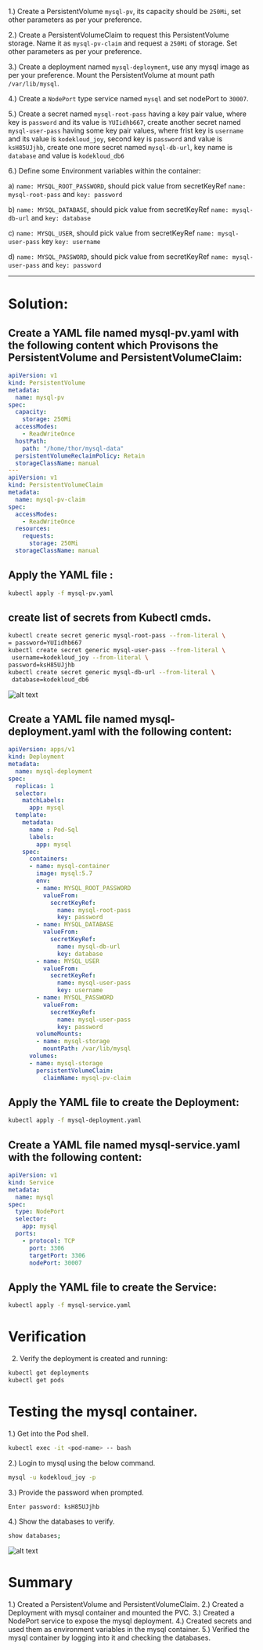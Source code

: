 1.) Create a PersistentVolume `mysql-pv`, its capacity should be `250Mi`, set other parameters as per your preference.

2.) Create a PersistentVolumeClaim to request this PersistentVolume storage. Name it as `mysql-pv-claim` and request a `250Mi` of storage. Set other parameters as per your preference.

3.) Create a deployment named `mysql-deployment`, use any mysql image as per your preference. Mount the PersistentVolume at mount path `/var/lib/mysql`.

4.) Create a `NodePort` type service named `mysql` and set nodePort to `30007`.

5.) Create a secret named `mysql-root-pass` having a key pair value, where key is `password` and its value is `YUIidhb667`, create another secret named `mysql-user-pass` having some key pair values, where frist key is `username` and its value is `kodekloud_joy`, second key is `password` and value is `ksH85UJjhb`, create one more secret named `mysql-db-url`, key name is `database` and value is `kodekloud_db6`

6.) Define some Environment variables within the container:

a) `name: MYSQL_ROOT_PASSWORD`, should pick value from secretKeyRef `name: mysql-root-pass` and `key: password`

b) `name: MYSQL_DATABASE`, should pick value from secretKeyRef `name: mysql-db-url` and `key: database`

c) `name: MYSQL_USER`, should pick value from secretKeyRef `name: mysql-user-pass` key `key: username`

d) `name: MYSQL_PASSWORD`, should pick value from secretKeyRef `name: mysql-user-pass` and `key: password`

---

# Solution:
## Create a YAML file named mysql-pv.yaml with the following content which Provisons  the PersistentVolume and PersistentVolumeClaim:

```yaml
apiVersion: v1
kind: PersistentVolume
metadata:
  name: mysql-pv
spec:
  capacity:
    storage: 250Mi
  accessModes:
    - ReadWriteOnce
  hostPath:
    path: "/home/thor/mysql-data"
  persistentVolumeReclaimPolicy: Retain
  storageClassName: manual
---
apiVersion: v1
kind: PersistentVolumeClaim
metadata:
  name: mysql-pv-claim
spec:
  accessModes:
    - ReadWriteOnce
  resources:
    requests:
      storage: 250Mi
  storageClassName: manual
```
## Apply the YAML file :
```bash
kubectl apply -f mysql-pv.yaml
```




## create list of secrets from Kubectl cmds.
```bash
kubectl create secret generic mysql-root-pass --from-literal \
= password=YUIidhb667
kubectl create secret generic mysql-user-pass --from-literal \
 username=kodekloud_joy --from-literal \
password=ksH85UJjhb
kubectl create secret generic mysql-db-url --from-literal \
 database=kodekloud_db6
```

![alt text](image.png)

## Create a YAML file named mysql-deployment.yaml with the following content:

```yaml
apiVersion: apps/v1
kind: Deployment
metadata:
  name: mysql-deployment
spec:
  replicas: 1
  selector:
    matchLabels:
      app: mysql
  template:
    metadata:
      name : Pod-Sql
      labels:
        app: mysql
    spec:
      containers:
      - name: mysql-container
        image: mysql:5.7
        env:
        - name: MYSQL_ROOT_PASSWORD
          valueFrom:
            secretKeyRef:
              name: mysql-root-pass
              key: password
        - name: MYSQL_DATABASE
          valueFrom:
            secretKeyRef:
              name: mysql-db-url
              key: database
        - name: MYSQL_USER
          valueFrom:
            secretKeyRef:
              name: mysql-user-pass
              key: username
        - name: MYSQL_PASSWORD
          valueFrom:
            secretKeyRef:
              name: mysql-user-pass
              key: password
        volumeMounts:
        - name: mysql-storage
          mountPath: /var/lib/mysql
      volumes:
      - name: mysql-storage
        persistentVolumeClaim:
          claimName: mysql-pv-claim
```
## Apply the YAML file to create the Deployment:
```bash
kubectl apply -f mysql-deployment.yaml
```
## Create a YAML file named mysql-service.yaml with the following content:

```yaml
apiVersion: v1
kind: Service
metadata:
  name: mysql
spec:
  type: NodePort
  selector:
    app: mysql
  ports:
    - protocol: TCP
      port: 3306
      targetPort: 3306
      nodePort: 30007
```
## Apply the YAML file to create the Service:
```bash
kubectl apply -f mysql-service.yaml
```
# Verification

2. Verify the deployment is created and running:
```bash
kubectl get deployments
kubectl get pods
```

# Testing the mysql container.

1.) Get into the Pod shell.
```bash
kubectl exec -it <pod-name> -- bash
```
2.) Login to mysql using the below command.
```bash
mysql -u kodekloud_joy -p
```
3.) Provide the password when prompted.
```bash
Enter password: ksH85UJjhb
```
4.) Show the databases to verify.
```bash
show databases;
```
![alt text](image-1.png)




# Summary
1.) Created a PersistentVolume and PersistentVolumeClaim.
2.) Created a Deployment with mysql container and mounted the PVC.
3.) Created a NodePort service to expose the mysql deployment.
4.) Created secrets and used them as environment variables in the mysql container.
5.) Verified the mysql container by logging into it and checking the databases.




